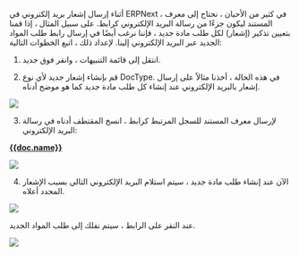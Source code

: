 أثناء إرسال إشعار بريد إلكتروني في ERPNext ، في كثير من الأحيان ، نحتاج إلى معرف المستند ليكون جزءًا من رسالة البريد الإلكتروني كرابط. على سبيل المثال ، إذا قمنا بتعيين تذكير (إشعار) لكل طلب مادة جديد ، فإننا نرغب أيضًا في إرسال رابط طلب المواد الجديد عبر البريد الإلكتروني إلينا. لإعداد ذلك ، اتبع الخطوات التالية:

1) انتقل إلى قائمة التنبيهات ، وانقر فوق جديد.

2) قم بإنشاء إشعار جديد لأي نوع DocType. في هذه الحالة ، أخذنا مثالاً على إرسال إشعار بالبريد الإلكتروني عند إنشاء كل طلب مادة جديد كما هو موضح أدناه.

![](https://docs.erpnext.com/files/6WPgqY6.png)

3) لإرسال معرف المستند للسجل المرتبط كرابط ، انسخ المقتطف أدناه في رسالة البريد الإلكتروني:

**<a href="{{frappe.utils.get\_url\_to\_form(doc.doctype، doc.name)}}"> {{doc.name}} </a>**

![](https://docs.erpnext.com/files/vHK6tDW.png)

4) الآن عند إنشاء طلب مادة جديد ، سيتم استلام البريد الإلكتروني التالي بسبب الإشعار المحدد أعلاه.

![](https://docs.erpnext.com/files/3WOeTEv.png)

عند النقر على الرابط ، سيتم نقلك إلى طلب المواد الجديد.

![](https://docs.erpnext.com/files/4hB36zh.png)
